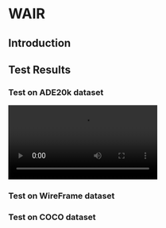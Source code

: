 # WAIR
## Introduction

## Test Results

### Test on ADE20k dataset
![FOV1](./results/ADE20K_division_model_dataset_FOV_2.mp4)

### Test on WireFrame dataset

### Test on COCO dataset

### 